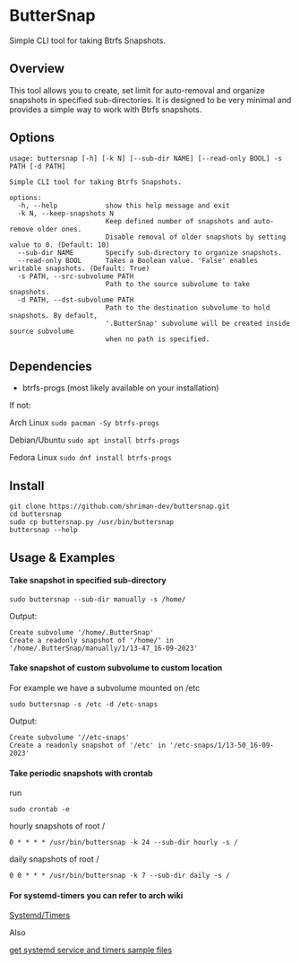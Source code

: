 # ButterSnap

Simple CLI tool for taking Btrfs Snapshots.

## Overview

This tool allows you to create, set limit for auto-removal and organize snapshots in specified sub-directories. It is designed to be very minimal and provides a simple way to work with Btrfs snapshots.

## Options

~~~~~~~~~~~~~~~~~~~~~~~~~~~~~~~~~~~~~~~~~~~~~~~~~~~~~~~~~~~~~~~~~~~~~~~~~~~
usage: buttersnap [-h] [-k N] [--sub-dir NAME] [--read-only BOOL] -s PATH [-d PATH]

Simple CLI tool for taking Btrfs Snapshots.

options:
  -h, --help            show this help message and exit
  -k N, --keep-snapshots N
                        Keep defined number of snapshots and auto-remove older ones.
                        Disable removal of older snapshots by setting value to 0. (Default: 10)
  --sub-dir NAME        Specify sub-directory to organize snapshots.
  --read-only BOOL      Takes a Boolean value. 'False' enables writable snapshots. (Default: True)
  -s PATH, --src-subvolume PATH
                        Path to the source subvolume to take snapshots.
  -d PATH, --dst-subvolume PATH
                        Path to the destination subvolume to hold snapshots. By default,
                        '.ButterSnap' subvolume will be created inside source subvolume
                        when no path is specified.
~~~~~~~~~~~~~~~~~~~~~~~~~~~~~~~~~~~~~~~~~~~~~~~~~~~~~~~~~~~~~~~~~~~~~~~~~~~

## Dependencies
* btrfs-progs (most likely available on your installation)

If not:

Arch Linux `sudo pacman -Sy btrfs-progs`

Debian/Ubuntu `sudo apt install btrfs-progs`

Fedora Linux `sudo dnf install btrfs-progs`


## Install

```
git clone https://github.com/shriman-dev/buttersnap.git
cd buttersnap
sudo cp buttersnap.py /usr/bin/buttersnap
buttersnap --help
```

## Usage & Examples

#### Take snapshot in specified sub-directory

```
sudo buttersnap --sub-dir manually -s /home/
```

Output:

```
Create subvolume '/home/.ButterSnap'
Create a readonly snapshot of '/home/' in '/home/.ButterSnap/manually/1/13-47_16-09-2023'
```

#### Take snapshot of custom subvolume to custom location

For example we have a subvolume mounted on /etc

```
sudo buttersnap -s /etc -d /etc-snaps
```

Output:

```
Create subvolume '//etc-snaps'
Create a readonly snapshot of '/etc' in '/etc-snaps/1/13-50_16-09-2023'
```

#### Take periodic snapshots with crontab

run

```
sudo crontab -e
```

hourly snapshots of root /

```
0 * * * * /usr/bin/buttersnap -k 24 --sub-dir hourly -s /
```

daily snapshots of root /

```
0 0 * * * /usr/bin/buttersnap -k 7 --sub-dir daily -s /
```

#### For systemd-timers you can refer to arch wiki

[Systemd/Timers](https://wiki.archlinux.org/title/systemd/Timers)

Also

[get systemd service and timers sample files](https://github.com/shriman-dev/buttersnap/tree/main/systemd-sample)
